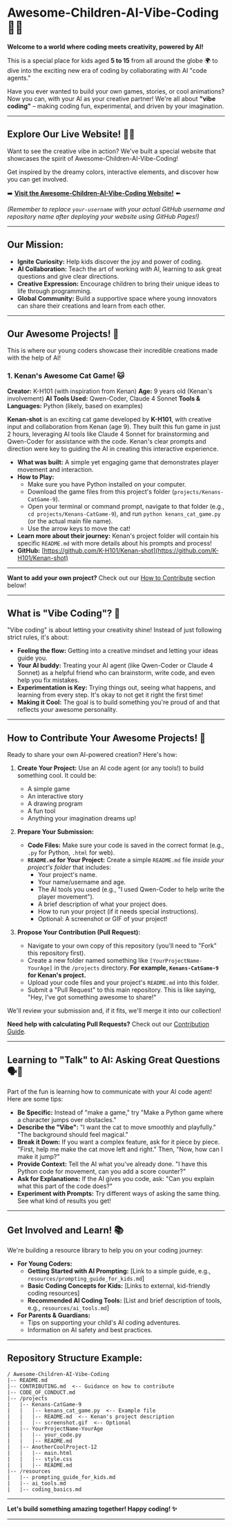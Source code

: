 # Awesome-Children-AI-Vibe-Coding 🚀✨

**Welcome to a world where coding meets creativity, powered by AI!**

This is a special place for kids aged **5 to 15** from all around the globe 🌍 to dive into the exciting new era of coding by collaborating with AI "code agents."

Have you ever wanted to build your own games, stories, or cool animations? Now you can, with your AI as your creative partner! We're all about **"vibe coding"** – making coding fun, experimental, and driven by your imagination.

---

## Explore Our Live Website! 🌈✨

Want to see the creative vibe in action? We've built a special website that showcases the spirit of Awesome-Children-AI-Vibe-Coding!

Get inspired by the dreamy colors, interactive elements, and discover how you can get involved.

➡️ **[Visit the Awesome-Children-AI-Vibe-Coding Website!](https://k-h101.github.io/Awesome-Children-AI-Vibe-Coding.github.io/)** ⬅️

*(Remember to replace `your-username` with your actual GitHub username and repository name after deploying your website using GitHub Pages!)*

---

## Our Mission:

*   **Ignite Curiosity:** Help kids discover the joy and power of coding.
*   **AI Collaboration:** Teach the art of working *with* AI, learning to ask great questions and give clear directions.
*   **Creative Expression:** Encourage children to bring their unique ideas to life through programming.
*   **Global Community:** Build a supportive space where young innovators can share their creations and learn from each other.

---

## Our Awesome Projects! 🌟

This is where our young coders showcase their incredible creations made with the help of AI!

### 1. Kenan's Awesome Cat Game! 🐱

**Creator:** K-H101 (with inspiration from Kenan)
**Age:** 9 years old (Kenan's involvement)
**AI Tools Used:** Qwen-Coder, Claude 4 Sonnet
**Tools & Languages:** Python (likely, based on examples)

**Kenan-shot** is an exciting cat game developed by **K-H101**, with creative input and collaboration from Kenan (age 9). They built this fun game in just 2 hours, leveraging AI tools like Claude 4 Sonnet for brainstorming and Qwen-Coder for assistance with the code. Kenan's clear prompts and direction were key to guiding the AI in creating this interactive experience.

*   **What was built:** A simple yet engaging game that demonstrates player movement and interaction.
*   **How to Play:**
    *   Make sure you have Python installed on your computer.
    *   Download the game files from this project's folder (`projects/Kenans-CatGame-9`).
    *   Open your terminal or command prompt, navigate to that folder (e.g., `cd projects/Kenans-CatGame-9`), and run `python kenans_cat_game.py` (or the actual main file name).
    *   Use the arrow keys to move the cat!
*   **Learn more about their journey:** Kenan's project folder will contain his specific `README.md` with more details about his prompts and process!
*   **GitHub:** [https://github.com/K-H101/Kenan-shot](https://github.com/K-H101/Kenan-shot)

---

**Want to add your own project?** Check out our [How to Contribute](#how-to-contribute-your-awesome-projects) section below!

---

## What is "Vibe Coding"? 🤔

"Vibe coding" is about letting your creativity shine! Instead of just following strict rules, it's about:

*   **Feeling the flow:** Getting into a creative mindset and letting your ideas guide you.
*   **Your AI buddy:** Treating your AI agent (like Qwen-Coder or Claude 4 Sonnet) as a helpful friend who can brainstorm, write code, and even help you fix mistakes.
*   **Experimentation is Key:** Trying things out, seeing what happens, and learning from every step. It's okay to not get it right the first time!
*   **Making it Cool:** The goal is to build something you're proud of and that reflects *your* awesome personality.

---

## How to Contribute Your Awesome Projects! 🎉

Ready to share your own AI-powered creation? Here's how:

1.  **Create Your Project:** Use an AI code agent (or any tools!) to build something cool. It could be:
    *   A simple game
    *   An interactive story
    *   A drawing program
    *   A fun tool
    *   Anything your imagination dreams up!

2.  **Prepare Your Submission:**
    *   **Code Files:** Make sure your code is saved in the correct format (e.g., `.py` for Python, `.html` for web).
    *   **`README.md` for Your Project:** Create a simple `README.md` file *inside your project's folder* that includes:
        *   Your project's name.
        *   Your name/username and age.
        *   The AI tools you used (e.g., "I used Qwen-Coder to help write the player movement").
        *   A brief description of what your project does.
        *   How to run your project (if it needs special instructions).
        *   Optional: A screenshot or GIF of your project!

3.  **Propose Your Contribution (Pull Request):**
    *   Navigate to your own copy of this repository (you'll need to "Fork" this repository first).
    *   Create a new folder named something like `[YourProjectName-YourAge]` in the `/projects` directory. **For example, `Kenans-CatGame-9` for Kenan's project.**
    *   Upload your code files and your project's `README.md` into this folder.
    *   Submit a "Pull Request" to this main repository. This is like saying, "Hey, I've got something awesome to share!"

We'll review your submission and, if it fits, we'll merge it into our collection!

**Need help with calculating Pull Requests?** Check out our [Contribution Guide](#contributing-guide).

---

## Learning to "Talk" to AI: Asking Great Questions 🗣️🤖

Part of the fun is learning how to communicate with your AI code agent! Here are some tips:

*   **Be Specific:** Instead of "make a game," try "Make a Python game where a character jumps over obstacles."
*   **Describe the "Vibe":** "I want the cat to move smoothly and playfully." "The background should feel magical."
*   **Break it Down:** If you want a complex feature, ask for it piece by piece. "First, help me make the cat move left and right." Then, "Now, how can I make it jump?"
*   **Provide Context:** Tell the AI what you've already done. "I have this Python code for movement, can you add a score counter?"
*   **Ask for Explanations:** If the AI gives you code, ask: "Can you explain what this part of the code does?"
*   **Experiment with Prompts:** Try different ways of asking the same thing. See what kind of results you get!

---

## Get Involved and Learn! 📚

We're building a resource library to help you on your coding journey:

*   **For Young Coders:**
    *   **Getting Started with AI Prompting:** [Link to a simple guide, e.g., `resources/prompting_guide_for_kids.md`]
    *   **Basic Coding Concepts for Kids:** [Links to external, kid-friendly coding resources]
    *   **Recommended AI Coding Tools:** [List and brief description of tools, e.g., `resources/ai_tools.md`]
*   **For Parents & Guardians:**
    *   Tips on supporting your child's AI coding adventures.
    *   Information on AI safety and best practices.

---

## Repository Structure Example:

```
/ Awesome-Children-AI-Vibe-Coding
|-- README.md
|-- CONTRIBUTING.md  <-- Guidance on how to contribute
|-- CODE_OF_CONDUCT.md
|-- /projects
|   |-- Kenans-CatGame-9
|   |   |-- kenans_cat_game.py  <-- Example file
|   |   |-- README.md  <-- Kenan's project description
|   |   |-- screenshot.gif  <-- Optional
|   |-- YourProjectName-YourAge
|   |   |-- your_code.py
|   |   |-- README.md
|   |-- AnotherCoolProject-12
|   |   |-- main.html
|   |   |-- style.css
|   |   |-- README.md
|-- /resources
|   |-- prompting_guide_for_kids.md
|   |-- ai_tools.md
|   |-- coding_basics.md
```

---

**Let's build something amazing together! Happy coding! ✨**

---
